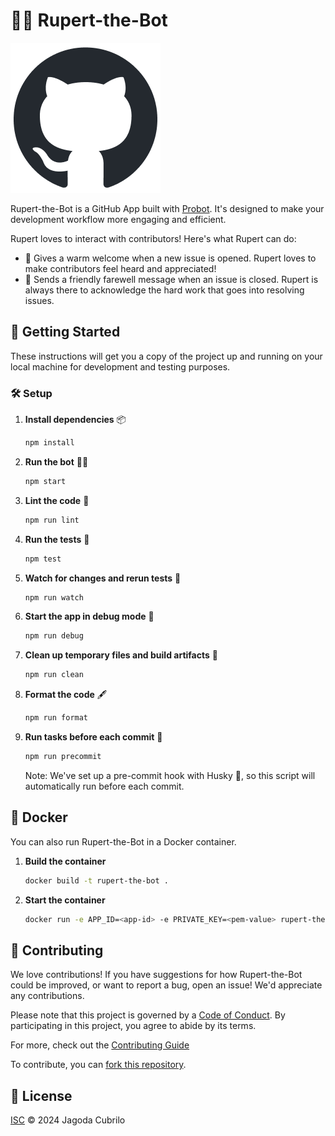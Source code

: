 # 🤖💬 Rupert-the-Bot

![GitHub Mark](https://raw.githubusercontent.com/Jagoda11/rupert-the-bot/main/github-mark/github-mark.png)

Rupert-the-Bot is a GitHub App built with [Probot](https://github.com/probot/probot). It's designed to make your development workflow more engaging and efficient.

Rupert loves to interact with contributors! Here's what Rupert can do:

- 🎉 Gives a warm welcome when a new issue is opened. Rupert loves to make contributors feel heard and appreciated!
- 👋 Sends a friendly farewell message when an issue is closed. Rupert is always there to acknowledge the hard work that goes into resolving issues.

## 🚀 Getting Started

These instructions will get you a copy of the project up and running on your local machine for development and testing purposes.

### 🛠️ Setup

1. **Install dependencies** 📦

   ```bash
   npm install
   ```

2. **Run the bot** 🏃‍♀️

   ```bash
   npm start
   ```

3. **Lint the code** 🧹

   ```bash
   npm run lint
   ```

4. **Run the tests** 🧪

   ```bash
   npm test
   ```

5. **Watch for changes and rerun tests** 👀

   ```bash
   npm run watch
   ```

6. **Start the app in debug mode** 🐞

   ```bash
   npm run debug
   ```

7. **Clean up temporary files and build artifacts** 🧽

   ```bash
   npm run clean
   ```

8. **Format the code** 🖋️

   ```bash
   npm run format
   ```

9. **Run tasks before each commit** 🚧

   ```bash
   npm run precommit
   ```

   Note: We've set up a pre-commit hook with Husky 🐶, so this script will automatically run before each commit.

## 🐳 Docker

You can also run Rupert-the-Bot in a Docker container.

1. **Build the container**

   ```bash
   docker build -t rupert-the-bot .
   ```

2. **Start the container**

   ```bash
   docker run -e APP_ID=<app-id> -e PRIVATE_KEY=<pem-value> rupert-the-bot
   ```

## 🤝 Contributing

We love contributions! If you have suggestions for how Rupert-the-Bot could be improved, or want to report a bug, open an issue! We'd appreciate any contributions.

Please note that this project is governed by a [Code of Conduct](CODE_OF_CONDUCT.md). By participating in this project, you agree to abide by its terms.

For more, check out the [Contributing Guide](CONTRIBUTING.md)

To contribute, you can [fork this repository](https://github.com/Jagoda11/rupert-the-bot/fork).

## 📜 License

[ISC](LICENSE) © 2024 Jagoda Cubrilo
